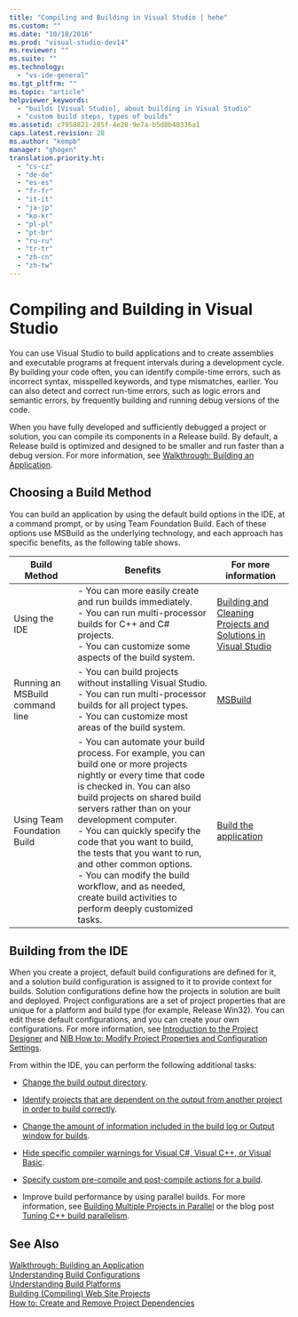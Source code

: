 ```yaml
---
title: "Compiling and Building in Visual Studio | hehe"
ms.custom: ""
ms.date: "10/18/2016"
ms.prod: "visual-studio-dev14"
ms.reviewer: ""
ms.suite: ""
ms.technology: 
  - "vs-ide-general"
ms.tgt_pltfrm: ""
ms.topic: "article"
helpviewer_keywords: 
  - "builds [Visual Studio], about building in Visual Studio"
  - "custom build steps, types of builds"
ms.assetid: c7958821-285f-4e28-9e7a-b5d8b40336a1
caps.latest.revision: 28
ms.author: "kempb"
manager: "ghogen"
translation.priority.ht: 
  - "cs-cz"
  - "de-de"
  - "es-es"
  - "fr-fr"
  - "it-it"
  - "ja-jp"
  - "ko-kr"
  - "pl-pl"
  - "pt-br"
  - "ru-ru"
  - "tr-tr"
  - "zh-cn"
  - "zh-tw"
---
```

# Compiling and Building in Visual Studio
You can use Visual Studio to build applications and to create assemblies and executable programs at frequent intervals during a development cycle. By building your code often, you can identify compile-time errors, such as incorrect syntax, misspelled keywords, and type mismatches, earlier. You can also detect and correct run-time errors, such as logic errors and semantic errors, by frequently building and running debug versions of the code.  
  
 When you have fully developed and sufficiently debugged a project or solution, you can compile its components in a Release build. By default, a Release build is optimized and designed to be smaller and run faster than a debug version. For more information, see [Walkthrough: Building an Application](../ide/walkthrough--building-an-application.md).  
  
## Choosing a Build Method  
 You can build an application by using the default build options in the IDE, at a command prompt, or by using Team Foundation Build. Each of these options use MSBuild as the underlying technology, and each approach has specific benefits, as the following table shows.  
  
|Build Method|Benefits|For more information|  
|------------------|--------------|--------------------------|  
|Using the IDE|-   You can more easily create and run builds immediately.<br />-   You can run multi-processor builds for C++ and C# projects.<br />-   You can customize some aspects of the build system.|[Building and Cleaning Projects and Solutions in Visual Studio](../ide/building-and-cleaning-projects-and-solutions-in-visual-studio.md)|  
|Running an MSBuild command line|-   You can build projects without installing Visual Studio.<br />-   You can run multi-processor builds for all project types.<br />-   You can customize most areas of the build system.|[MSBuild](../reference/msbuild1.md)|  
|Using Team Foundation Build|-   You can automate your build process. For example, you can build one or more projects nightly or every time that code is checked in. You can also build projects on shared build servers rather than on your development computer.<br />-   You can quickly specify the code that you want to build, the tests that you want to run, and other common options.<br />-   You can modify the build workflow, and as needed, create build activities to perform deeply customized tasks.|[Build the application](../Topic/Build%20the%20application.md)|  
  
## Building from the IDE  
 When you create a project, default build configurations are defined for it, and a solution build configuration is assigned to it to provide context for builds. Solution configurations define how the projects in solution are built and deployed. Project configurations are a set of project properties that are unique for a platform and build type (for example, Release Win32). You can edit these default configurations, and you can create your own configurations. For more information, see [Introduction to the Project Designer](http://msdn.microsoft.com/en-us/898dd854-c98d-430c-ba1b-a913ce3c73d7) and [NIB How to: Modify Project Properties and Configuration Settings](http://msdn.microsoft.com/en-us/e7184bc5-2f2b-4b4f-aa9a-3ecfcbc48b67).  
  
 From within the IDE, you can perform the following additional tasks:  
  
-   [Change the build output directory](../ide/how-to--change-the-build-output-directory.md).  
  
-   [Identify projects that are dependent on the output from another project in order to build correctly](../ide/how-to--create-and-remove-project-dependencies.md).  
  
-   [Change the amount of information included in the build log or Output window for builds](../ide/how-to--view--save--and-configure-build-log-files.md).  
  
-   [Hide specific compiler warnings for Visual C#, Visual C++, or Visual Basic](../ide/how-to--suppress-compiler-warnings.md).  
  
-   [Specify custom pre-compile and post-compile actions for a build](../ide/specifying-custom-build-events-in-visual-studio.md).  
  
-   Improve build performance by using parallel builds. For more information, see [Building Multiple Projects in Parallel](../reference/building-multiple-projects-in-parallel-with-msbuild.md) or the blog post [Tuning C++ build parallelism](http://blogs.msdn.com/b/msbuild/archive/2010/03/08/tuning-c-build-parallelism-in-vs2010.aspx).  
  
## See Also  
 [Walkthrough: Building an Application](../ide/walkthrough--building-an-application.md)   
 [Understanding Build Configurations](../ide/understanding-build-configurations.md)   
 [Understanding Build Platforms](../ide/understanding-build-platforms.md)   
 [Building (Compiling) Web Site Projects](../Topic/Building%20\(Compiling\)%20Web%20Site%20Projects.md)   
 [How to: Create and Remove Project Dependencies](../ide/how-to--create-and-remove-project-dependencies.md)